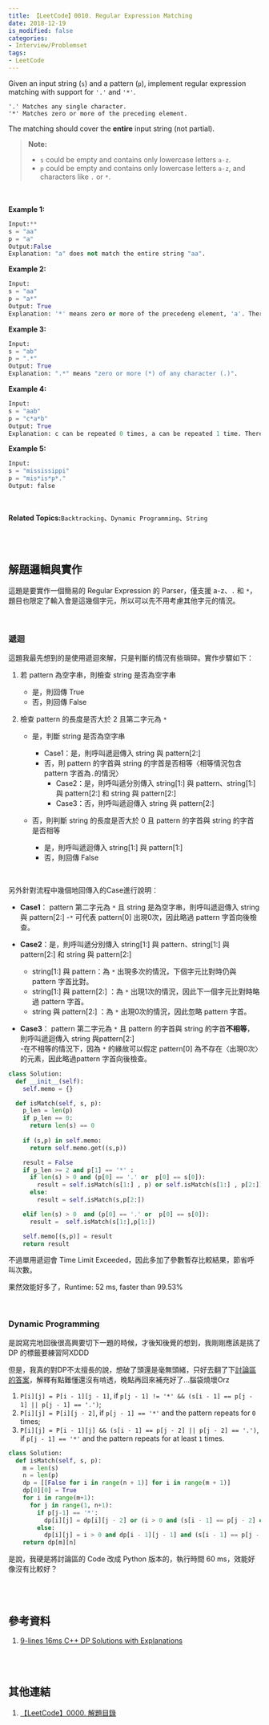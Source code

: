 ```yaml
---
title: 【LeetCode】0010. Regular Expression Matching
date: 2018-12-19
is_modified: false
categories:
- Interview/Problemset
tags:
- LeetCode
--- 
```


Given an input string (`s`) and a pattern (`p`), implement regular expression matching with support for  `'.'`  and  `'*'`.
```
'.' Matches any single character.
'*' Matches zero or more of the preceding element.
```
The matching should cover the  **entire**  input string (not partial).
<!--more-->
> **Note:**
> -   `s` could be empty and contains only lowercase letters  `a-z`.
> -   `p`  could be empty and contains only lowercase letters  `a-z`, and characters like `.` or `*`.

<br><br>
**Example 1:**
```python
Input:**
s = "aa"
p = "a"
Output:False
Explanation: "a" does not match the entire string "aa".
```

**Example 2:**
```python
Input:
s = "aa"
p = "a*"
Output: True
Explanation: '*' means zero or more of the precedeng element, 'a'. Therefore, by repeating 'a' once, it becomes "aa".
```

**Example 3:**
```python
Input:
s = "ab"
p = ".*"
Output: True
Explanation: ".*" means "zero or more (*) of any character (.)".
```

**Example 4:**
```python
Input:
s = "aab"
p = "c*a*b"
Output: True
Explanation: c can be repeated 0 times, a can be repeated 1 time. Therefore it matches "aab".
```

**Example 5:**
```python
Input:
s = "mississippi"
p = "mis*is*p*."
Output: false
```
<br>

**Related Topics:**`Backtracking`、`Dynamic Programming`、`String`

<br><br>

## 解題邏輯與實作
這題是要實作一個簡易的 Regular Expression 的 Parser，僅支援 a-z、`.` 和 `*`，題目也限定了輸入會是這幾個字元，所以可以先不用考慮其他字元的情況。

<br>

### 遞迴
這題我最先想到的是使用遞迴來解，只是判斷的情況有些瑣碎。實作步驟如下：
1. 若 pattern 為空字串，則檢查 string 是否為空字串
	- 是，則回傳 True
	- 否，則回傳 False 

2.  檢查 pattern 的長度是否大於 2 且第二字元為 `*`
	- 是，判斷 string 是否為空字串
		- Case1：是，則呼叫遞迴傳入 string 與 pattern[2:] 
		- 否，則 pattern 的字首與 string 的字首是否相等〈相等情況包含 pattern 字首為`.`的情況〉
			- Case2：是，則呼叫遞分別傳入 string[1:] 與 pattern、string[1:] 與 pattern[2:] 和 string 與 pattern[2:] 
			- Case3：否，則呼叫遞迴傳入 string 與 pattern[2:] 
	
	- 否，則判斷 string 的長度是否大於 0 且 pattern 的字首與 string 的字首是否相等
		- 是，則呼叫遞迴傳入 string[1:] 與 pattern[1:]
		- 否，則回傳 False

<br>

另外針對流程中幾個地回傳入的Case進行說明：
- **Case1**： pattern 第二字元為 `*` 且 string 是為空字串，則呼叫遞迴傳入 string 與 pattern[2:] 
-`*` 可代表 pattern[0] 出現0次，因此略過 pattern 字首向後檢查。

- **Case2**：是，則呼叫遞分別傳入 string[1:] 與 pattern、string[1:] 與 pattern[2:] 和 string 與 pattern[2:] 
    -	string[1:] 與 pattern：為 `*` 出現多次的情況，下個字元比對時仍與 pattern 字首比對。
    -	string[1:] 與 pattern[2:] ：為 `*` 出現1次的情況，因此下一個字元比對時略過 pattern 字首。
    -	string 與 pattern[2:] ：為 `*` 出現0次的情況，因此忽略 pattern 字首。

- **Case3**： pattern 第二字元為 `*` 且 pattern 的字首與 string 的字首**不相等**，則呼叫遞迴傳入 string 與pattern[2:]  
-在不相等的情況下，因為 `*` 的緣故可以假定 pattern[0] 為不存在〈出現0次〉的元素，因此略過pattern 字首向後檢查。
 
```python
class Solution:
  def __init__(self):
    self.memo = {}

  def isMatch(self, s, p):
    p_len = len(p)
    if p_len == 0:
      return len(s) == 0
	
    if (s,p) in self.memo:
      return self.memo.get((s,p))

    result = False
    if p_len >= 2 and p[1] == '*' :
      if len(s) > 0 and (p[0] == '.' or  p[0] == s[0]):
        result = self.isMatch(s[1:] , p) or self.isMatch(s[1:] , p[2:]) or self.isMatch(s , p[2:])
      else:
        result = self.isMatch(s,p[2:])

    elif len(s) > 0  and (p[0] == '.' or  p[0] == s[0]):
      result =  self.isMatch(s[1:],p[1:])

    self.memo[(s,p)] = result
    return result
```
不過單用遞迴會 Time Limit Exceeded，因此多加了參數暫存比較結果，節省呼叫次數。

果然效能好多了，Runtime: 52 ms, faster than  99.53% 

<br>

### Dynamic Programming
是說寫完地回後很高興要切下一題的時候，才後知後覺的想到，我剛剛應該是挑了 DP  的標籤要練習阿XDDD

但是，我真的對DP不太擅長的說，想破了頭還是毫無頭緒，只好去翻了下[討論區的答案](https://leetcode.com/problems/regular-expression-matching/discuss/5684/9-lines-16ms-c-dp-solutions-with-explanations)，解釋有點難懂還沒有啃透，晚點再回來補充好了...腦袋燒壞Orz

1.  `P[i][j] = P[i - 1][j - 1]`, if  `p[j - 1] != '*' && (s[i - 1] == p[j - 1] || p[j - 1] == '.')`;
2.  `P[i][j] = P[i][j - 2]`, if  `p[j - 1] == '*'`  and the pattern repeats for  `0`  times;
3.  `P[i][j] = P[i - 1][j] && (s[i - 1] == p[j - 2] || p[j - 2] == '.')`, if  `p[j - 1] == '*'`  and the pattern repeats for at least  `1`  times.

```python
class Solution:
  def isMatch(self, s, p):
    m = len(s)
    n = len(p)
    dp = [[False for i in range(n + 1)] for i in range(m + 1)]
    dp[0][0] = True
    for i in range(m+1):
      for j in range(1, n+1):
        if p[j-1] == '*':
          dp[i][j] = dp[i][j - 2] or (i > 0 and (s[i - 1] == p[j - 2] or p[j - 2] == '.') and dp[i - 1][j])
        else:
          dp[i][j] = i > 0 and dp[i - 1][j - 1] and (s[i - 1] == p[j - 1] or p[j - 1] == '.')
    return dp[m][n]
```
是說，我硬是將討論區的 Code 改成 Python 版本的，執行時間 60 ms，效能好像沒有比較好？




<br><br>

## 參考資料 
1. [9-lines 16ms C++ DP Solutions with Explanations](https://leetcode.com/problems/regular-expression-matching/discuss/5684/9-lines-16ms-c-dp-solutions-with-explanations)


<br><br>

## 其他連結
1. [【LeetCode】0000. 解題目錄](/LeetCode-0000-Contents/)